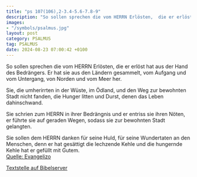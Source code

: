 ```yaml
---
title: "ps 107(106),2-3.4-5.6-7.8-9"
description: "So sollen sprechen die vom HERRN Erlösten,  die er erlöst hat aus der Hand des Bedrängers. Er hat sie aus den Ländern gesammelt,  vom Aufgang und vom Untergang,  von Norden und vom Meer her.  Sie, die umherirrten in der Wüste, im Ödland,  und den Weg zur bewohnten Stadt nicht...."
images:
- "/symbols/psalmus.jpg"
layout: post
category: PSALMUS
tag: PSALMUS
date: 2024-08-23 07:00:42 +0100
---
```

So sollen sprechen die vom HERRN Erlösten, 
die er erlöst hat aus der Hand des Bedrängers.
Er hat sie aus den Ländern gesammelt, 
vom Aufgang und vom Untergang, 
von Norden und vom Meer her.

Sie, die umherirrten in der Wüste, im Ödland, 
und den Weg zur bewohnten Stadt nicht fanden,
die Hunger litten und Durst, 
denen das Leben dahinschwand.<!--more-->

Sie schrien zum HERRN in ihrer Bedrängnis 
und er entriss sie ihren Nöten,
er führte sie auf geraden Wegen, 
sodass sie zur bewohnten Stadt gelangten.

Sie sollen dem HERRN danken für seine Huld, 
für seine Wundertaten an den Menschen,
denn er hat gesättigt die lechzende Kehle 
und die hungernde Kehle hat er gefüllt mit Gutem.<br>
[Quelle: Evangelizo](https://evangeliumtagfuertag.org/DE/gospel)

[Textstelle auf Bibelserver](https://www.bibleserver.com/EU/ps107(106),2-3.4-5.6-7.8-9)
